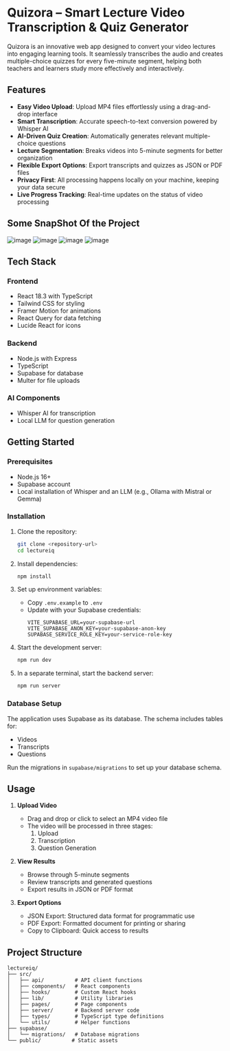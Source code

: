 # Quizora – Smart Lecture Video Transcription & Quiz Generator

Quizora is an innovative web app designed to convert your video lectures into engaging learning tools. It seamlessly transcribes the audio and creates multiple-choice quizzes for every five-minute segment, helping both teachers and learners study more effectively and interactively.

## Features
- **Easy Video Upload**: Upload MP4 files effortlessly using a drag-and-drop interface  
- **Smart Transcription**: Accurate speech-to-text conversion powered by Whisper AI  
- **AI-Driven Quiz Creation**: Automatically generates relevant multiple-choice questions  
- **Lecture Segmentation**: Breaks videos into 5-minute segments for better organization  
- **Flexible Export Options**: Export transcripts and quizzes as JSON or PDF files  
- **Privacy First**: All processing happens locally on your machine, keeping your data secure  
- **Live Progress Tracking**: Real-time updates on the status of video processing 


## Some SnapShot Of the Project
![image](https://github.com/user-attachments/assets/f30980f6-9a9d-4b46-86a2-3864373ac06f)
![image](https://github.com/user-attachments/assets/271249ba-96f5-42ce-b2a6-e1b7a3953da5)
![image](https://github.com/user-attachments/assets/b9e0ed99-69cb-48d1-bd99-e2c8b1e6aa5d)
![image](https://github.com/user-attachments/assets/cc8e360a-8adb-4ebf-b9c3-513278e0e9a5)









## Tech Stack

### Frontend
- React 18.3 with TypeScript
- Tailwind CSS for styling
- Framer Motion for animations
- React Query for data fetching
- Lucide React for icons

### Backend
- Node.js with Express
- TypeScript
- Supabase for database
- Multer for file uploads

### AI Components
- Whisper AI for transcription
- Local LLM for question generation

## Getting Started

### Prerequisites
- Node.js 16+
- Supabase account
- Local installation of Whisper and an LLM (e.g., Ollama with Mistral or Gemma)

### Installation

1. Clone the repository:
   ```bash
   git clone <repository-url>
   cd lectureiq
   ```

2. Install dependencies:
   ```bash
   npm install
   ```

3. Set up environment variables:
   - Copy `.env.example` to `.env`
   - Update with your Supabase credentials:
     ```
     VITE_SUPABASE_URL=your-supabase-url
     VITE_SUPABASE_ANON_KEY=your-supabase-anon-key
     SUPABASE_SERVICE_ROLE_KEY=your-service-role-key
     ```

4. Start the development server:
   ```bash
   npm run dev
   ```

5. In a separate terminal, start the backend server:
   ```bash
   npm run server
   ```

### Database Setup

The application uses Supabase as its database. The schema includes tables for:
- Videos
- Transcripts
- Questions

Run the migrations in `supabase/migrations` to set up your database schema.

## Usage

1. **Upload Video**
   - Drag and drop or click to select an MP4 video file
   - The video will be processed in three stages:
     1. Upload
     2. Transcription
     3. Question Generation

2. **View Results**
   - Browse through 5-minute segments
   - Review transcripts and generated questions
   - Export results in JSON or PDF format

3. **Export Options**
   - JSON Export: Structured data format for programmatic use
   - PDF Export: Formatted document for printing or sharing
   - Copy to Clipboard: Quick access to results

## Project Structure

```
lectureiq/
├── src/
│   ├── api/          # API client functions
│   ├── components/   # React components
│   ├── hooks/        # Custom React hooks
│   ├── lib/          # Utility libraries
│   ├── pages/        # Page components
│   ├── server/       # Backend server code
│   ├── types/        # TypeScript type definitions
│   └── utils/        # Helper functions
├── supabase/
│   └── migrations/   # Database migrations
└── public/          # Static assets
```

